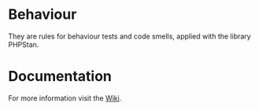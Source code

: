 # Behaviour

They are rules for behaviour tests and code smells, applied with the library PHPStan.

# Documentation

For more information visit the [Wiki](https://github.com/yohanlaborda/behaviour/wiki).
